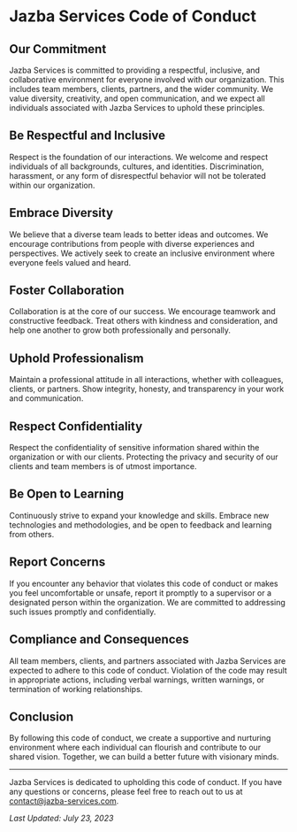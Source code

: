 # Jazba Services Code of Conduct

## Our Commitment

Jazba Services is committed to providing a respectful, inclusive, and collaborative environment for everyone involved with our organization. This includes team members, clients, partners, and the wider community. We value diversity, creativity, and open communication, and we expect all individuals associated with Jazba Services to uphold these principles.

## Be Respectful and Inclusive

Respect is the foundation of our interactions. We welcome and respect individuals of all backgrounds, cultures, and identities. Discrimination, harassment, or any form of disrespectful behavior will not be tolerated within our organization.

## Embrace Diversity

We believe that a diverse team leads to better ideas and outcomes. We encourage contributions from people with diverse experiences and perspectives. We actively seek to create an inclusive environment where everyone feels valued and heard.

## Foster Collaboration

Collaboration is at the core of our success. We encourage teamwork and constructive feedback. Treat others with kindness and consideration, and help one another to grow both professionally and personally.

## Uphold Professionalism

Maintain a professional attitude in all interactions, whether with colleagues, clients, or partners. Show integrity, honesty, and transparency in your work and communication.

## Respect Confidentiality

Respect the confidentiality of sensitive information shared within the organization or with our clients. Protecting the privacy and security of our clients and team members is of utmost importance.

## Be Open to Learning

Continuously strive to expand your knowledge and skills. Embrace new technologies and methodologies, and be open to feedback and learning from others.

## Report Concerns

If you encounter any behavior that violates this code of conduct or makes you feel uncomfortable or unsafe, report it promptly to a supervisor or a designated person within the organization. We are committed to addressing such issues promptly and confidentially.

## Compliance and Consequences

All team members, clients, and partners associated with Jazba Services are expected to adhere to this code of conduct. Violation of the code may result in appropriate actions, including verbal warnings, written warnings, or termination of working relationships.

## Conclusion

By following this code of conduct, we create a supportive and nurturing environment where each individual can flourish and contribute to our shared vision. Together, we can build a better future with visionary minds.

---

Jazba Services is dedicated to upholding this code of conduct. If you have any questions or concerns, please feel free to reach out to us at contact@jazba-services.com.

_Last Updated: July 23, 2023_
